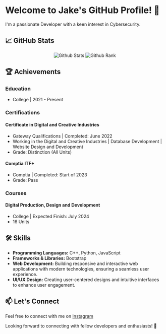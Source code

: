 # Welcome to Jake's GitHub Profile! 👋

I'm a passionate Developer with a keen interest in Cybersecurity. 

## 📈 GitHub Stats

<div align="middle">
  <img src="https://github-readme-streak-stats.herokuapp.com/?user=rdp-x&border_radius=6" alt="Github Stats">
  <img src="https://github-readme-stats.vercel.app/api?username=rdp-x&show_icons=true" alt="Github Rank">
</div>

## 🏆 Achievements

### Education

- College | 2021 - Present

### Certifications

#### Certificate in Digital and Creative Industries
- Gateway Qualifications | Completed: June 2022
- Working in the Digital and Creative Industries | Database Development | Website Design and Development
- Grade: Distinction (All Units)

#### Comptia ITF+ 
- Comptia | Completed: Start of 2023
- Grade: Pass

### Courses

#### Digital Production, Design and Development
- College | Expected Finish: July 2024
- 16 Units

## 🛠️ Skills

- **Programming Languages:** C++, Python, JavaScript
- **Frameworks & Libraries:** Bootstrap
- **Web Development:** Building responsive and interactive web applications with modern technologies, ensuring a seamless user experience.
- **UI/UX Design:** Creating user-centered designs and intuitive interfaces to enhance user engagement.

## 📫 Let's Connect

Feel free to connect with me on [Instagram](https://www.instagram.com/x_rdp_x/)

Looking forward to connecting with fellow developers and enthusiasts! 🌟
